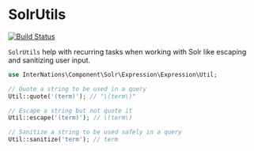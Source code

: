 # SolrUtils

[![Build Status](https://travis-ci.org/InterNations/SolrUtils.svg)](https://travis-ci.org/InterNations/SolrUtils)

`SolrUtils` help with recurring tasks when working with Solr like escaping and sanitizing user input.

```php
use InterNations\Component\Solr\Expression\Expression\Util;

// Quote a string to be used in a query
Util::quote('(term)'); // "\(term\)"

// Escape a string but not quote it
Util::escape('(term)'); // \(term\)

// Sanitize a string to be used safely in a query
Util::sanitize('term'); // term
```
